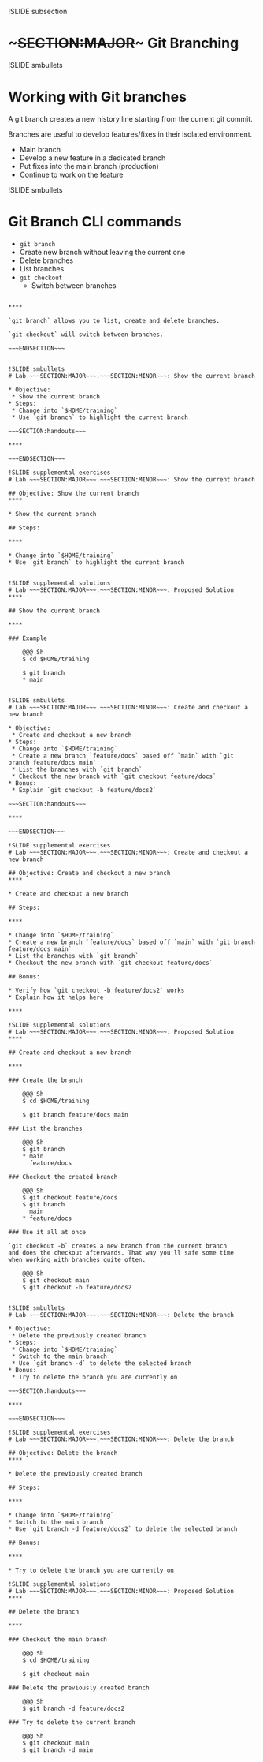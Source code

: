 !SLIDE subsection
# ~~~SECTION:MAJOR~~~ Git Branching


!SLIDE smbullets
# Working with Git branches

A git branch creates a new history line starting from the current
git commit.

Branches are useful to develop features/fixes in their isolated
environment.

* Main branch
* Develop a new feature in a dedicated branch
* Put fixes into the main branch (production)
* Continue to work on the feature

!SLIDE smbullets
# Git Branch CLI commands

* `git branch`
 * Create new branch without leaving the current one
 * Delete branches
 * List branches
* `git checkout`
  * Switch between branches

~~~SECTION:handouts~~~

****

`git branch` allows you to list, create and delete branches.

`git checkout` will switch between branches.

~~~ENDSECTION~~~


!SLIDE smbullets
# Lab ~~~SECTION:MAJOR~~~.~~~SECTION:MINOR~~~: Show the current branch

* Objective:
 * Show the current branch
* Steps:
 * Change into `$HOME/training`
 * Use `git branch` to highlight the current branch

~~~SECTION:handouts~~~

****

~~~ENDSECTION~~~

!SLIDE supplemental exercises
# Lab ~~~SECTION:MAJOR~~~.~~~SECTION:MINOR~~~: Show the current branch

## Objective: Show the current branch
****

* Show the current branch

## Steps:

****

* Change into `$HOME/training`
* Use `git branch` to highlight the current branch


!SLIDE supplemental solutions
# Lab ~~~SECTION:MAJOR~~~.~~~SECTION:MINOR~~~: Proposed Solution
****

## Show the current branch

****

### Example

    @@@ Sh
    $ cd $HOME/training

    $ git branch
    * main


!SLIDE smbullets
# Lab ~~~SECTION:MAJOR~~~.~~~SECTION:MINOR~~~: Create and checkout a new branch

* Objective:
 * Create and checkout a new branch
* Steps:
 * Change into `$HOME/training`
 * Create a new branch `feature/docs` based off `main` with `git branch feature/docs main`
 * List the branches with `git branch`
 * Checkout the new branch with `git checkout feature/docs`
* Bonus:
 * Explain `git checkout -b feature/docs2`

~~~SECTION:handouts~~~

****

~~~ENDSECTION~~~

!SLIDE supplemental exercises
# Lab ~~~SECTION:MAJOR~~~.~~~SECTION:MINOR~~~: Create and checkout a new branch

## Objective: Create and checkout a new branch
****

* Create and checkout a new branch

## Steps:

****

* Change into `$HOME/training`
* Create a new branch `feature/docs` based off `main` with `git branch feature/docs main`
* List the branches with `git branch`
* Checkout the new branch with `git checkout feature/docs`

## Bonus:

* Verify how `git checkout -b feature/docs2` works
* Explain how it helps here

****

!SLIDE supplemental solutions
# Lab ~~~SECTION:MAJOR~~~.~~~SECTION:MINOR~~~: Proposed Solution
****

## Create and checkout a new branch

****

### Create the branch

    @@@ Sh
    $ cd $HOME/training

    $ git branch feature/docs main

### List the branches

    @@@ Sh
    $ git branch
    * main
      feature/docs

### Checkout the created branch

    @@@ Sh
    $ git checkout feature/docs
    $ git branch
      main
    * feature/docs

### Use it all at once

`git checkout -b` creates a new branch from the current branch
and does the checkout afterwards. That way you'll safe some time
when working with branches quite often.

    @@@ Sh
    $ git checkout main
    $ git checkout -b feature/docs2


!SLIDE smbullets
# Lab ~~~SECTION:MAJOR~~~.~~~SECTION:MINOR~~~: Delete the branch

* Objective:
 * Delete the previously created branch
* Steps:
 * Change into `$HOME/training`
 * Switch to the main branch
 * Use `git branch -d` to delete the selected branch
* Bonus:
 * Try to delete the branch you are currently on

~~~SECTION:handouts~~~

****

~~~ENDSECTION~~~

!SLIDE supplemental exercises
# Lab ~~~SECTION:MAJOR~~~.~~~SECTION:MINOR~~~: Delete the branch

## Objective: Delete the branch
****

* Delete the previously created branch

## Steps:

****

* Change into `$HOME/training`
* Switch to the main branch
* Use `git branch -d feature/docs2` to delete the selected branch

## Bonus:

****

* Try to delete the branch you are currently on

!SLIDE supplemental solutions
# Lab ~~~SECTION:MAJOR~~~.~~~SECTION:MINOR~~~: Proposed Solution
****

## Delete the branch

****

### Checkout the main branch

    @@@ Sh
    $ cd $HOME/training

    $ git checkout main

### Delete the previously created branch

    @@@ Sh
    $ git branch -d feature/docs2

### Try to delete the current branch

    @@@ Sh
    $ git checkout main
    $ git branch -d main


